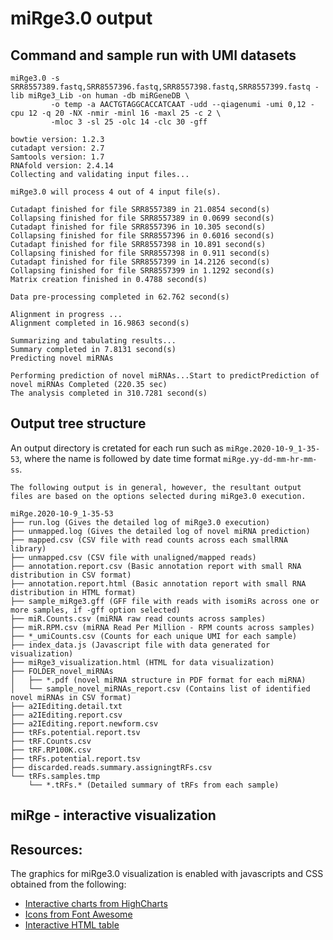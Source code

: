 # miRge3.0 output

## Command and sample run with UMI datasets
```
miRge3.0 -s SRR8557389.fastq,SRR8557396.fastq,SRR8557398.fastq,SRR8557399.fastq -lib miRge3_Lib -on human -db miRGeneDB \ 
         -o temp -a AACTGTAGGCACCATCAAT -udd --qiagenumi -umi 0,12 -cpu 12 -q 20 -NX -nmir -minl 16 -maxl 25 -c 2 \
         -mloc 3 -sl 25 -olc 14 -clc 30 -gff 
            
bowtie version: 1.2.3
cutadapt version: 2.7
Samtools version: 1.7
RNAfold version: 2.4.14
Collecting and validating input files...

miRge3.0 will process 4 out of 4 input file(s).

Cutadapt finished for file SRR8557389 in 21.0854 second(s)
Collapsing finished for file SRR8557389 in 0.0699 second(s)
Cutadapt finished for file SRR8557396 in 10.305 second(s)
Collapsing finished for file SRR8557396 in 0.6016 second(s)
Cutadapt finished for file SRR8557398 in 10.891 second(s)
Collapsing finished for file SRR8557398 in 0.911 second(s)
Cutadapt finished for file SRR8557399 in 14.2126 second(s)
Collapsing finished for file SRR8557399 in 1.1292 second(s)
Matrix creation finished in 0.4788 second(s)

Data pre-processing completed in 62.762 second(s)

Alignment in progress ...
Alignment completed in 16.9863 second(s)

Summarizing and tabulating results...
Summary completed in 7.8131 second(s)
Predicting novel miRNAs

Performing prediction of novel miRNAs...Start to predictPrediction of novel miRNAs Completed (220.35 sec)
The analysis completed in 310.7281 second(s)
```

## Output tree structure
An output directory is cretated for each run such as `miRge.2020-10-9_1-35-53`, where the name is followed by date time format `miRge.yy-dd-mm-hr-mm-ss`. 
```
The following output is in general, however, the resultant output files are based on the options selected during miRge3.0 execution.

miRge.2020-10-9_1-35-53 
├── run.log (Gives the detailed log of miRge3.0 execution)
├── unmapped.log (Gives the detailed log of novel miRNA prediction) 
├── mapped.csv (CSV file with read counts across each smallRNA library) 
├── unmapped.csv (CSV file with unaligned/mapped reads) 
├── annotation.report.csv (Basic annotation report with small RNA distribution in CSV format) 
├── annotation.report.html (Basic annotation report with small RNA distribution in HTML format) 
├── sample_miRge3.gff (GFF file with reads with isomiRs across one or more samples, if -gff option selected) 
├── miR.Counts.csv (miRNA raw read counts across samples) 
├── miR.RPM.csv (miRNA Read Per Million - RPM counts across samples) 
├── *_umiCounts.csv (Counts for each unique UMI for each sample) 
├── index_data.js (Javascript file with data generated for visualization) 
├── miRge3_visualization.html (HTML for data visualization) 
├── FOLDER_novel_miRNAs
│   ├── *.pdf (novel miRNA structure in PDF format for each miRNA)
│   └── sample_novel_miRNAs_report.csv (Contains list of identified novel miRNAs in CSV format)
├── a2IEditing.detail.txt
├── a2IEditing.report.csv
├── a2IEditing.report.newform.csv
├── tRFs.potential.report.tsv
├── tRF.Counts.csv
├── tRF.RP100K.csv
├── tRFs.potential.report.tsv
├── discarded.reads.summary.assigningtRFs.csv
└── tRFs.samples.tmp
    └── *.tRFs.* (Detailed summary of tRFs from each sample)
```

## miRge - interactive visualization


## Resources: 
The graphics for miRge3.0 visualization is enabled with javascripts and CSS obtained from the following:
- [Interactive charts from HighCharts](https://www.highcharts.com/)
- [Icons from Font Awesome](https://fontawesome.com/)
- [Interactive HTML table](https://datatables.net/)
